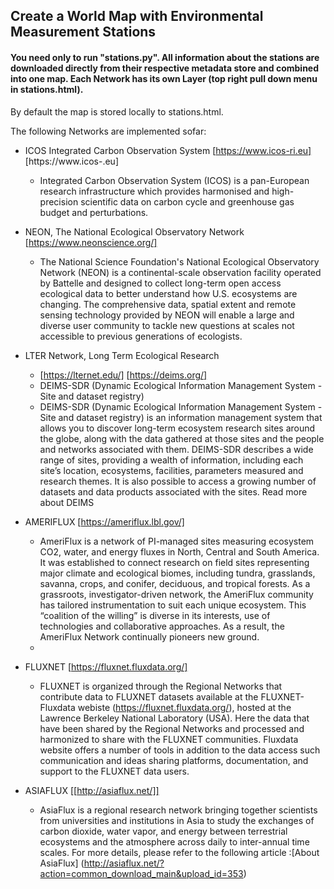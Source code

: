 ## Create a World Map with Environmental Measurement Stations

#### You need only to run "stations.py". All information about the stations are downloaded directly from their respective metadata store and combined into one map. Each Network has its own Layer (top right pull down menu in stations.html).
By default the map is stored locally to stations.html.


The following Networks are implemented sofar:

- ICOS  Integrated Carbon Observation System [https://www.icos-ri.eu] [https://www.icos-.eu]
	- Integrated Carbon Observation System (ICOS) is a pan-European research infrastructure which provides harmonised and high-precision scientific data on carbon cycle and greenhouse gas budget and perturbations.

- NEON, The National Ecological Observatory Network [https://www.neonscience.org/]

	- The National Science Foundation's National Ecological Observatory Network (NEON) is a continental-scale observation facility operated by Battelle and designed to collect long-term open access ecological data to better understand how U.S. ecosystems are changing. The comprehensive data, spatial extent and remote sensing technology provided by NEON will enable a large and diverse user community to tackle new questions at scales not accessible to previous generations of ecologists.
	
- LTER Network, Long Term Ecological Research
	- [https://lternet.edu/] [https://deims.org/]
	- DEIMS-SDR (Dynamic Ecological Information Management System - Site and dataset registry)
	- DEIMS-SDR (Dynamic Ecological Information Management System - Site and dataset registry) is an information management system that allows you to discover long-term ecosystem research sites around the globe, along with the data gathered at those sites and the people and networks associated with them. DEIMS-SDR describes a wide range of sites, providing a wealth of information, including each site’s location, ecosystems, facilities, parameters measured and research themes. It is also possible to access a growing number of datasets and data products associated with the sites. Read more about DEIMS

- AMERIFLUX [https://ameriflux.lbl.gov/]
	- AmeriFlux is a network of PI-managed sites measuring ecosystem CO2, water, and energy fluxes in North, Central and South America. It was established to connect research on field sites representing major climate and ecological biomes, including tundra, grasslands, savanna, crops, and conifer, deciduous, and tropical forests. As a grassroots, investigator-driven network, the AmeriFlux community has tailored instrumentation to suit each unique ecosystem. This “coalition of the willing” is diverse in its interests, use of technologies and collaborative approaches. As a result, the AmeriFlux Network continually pioneers new ground.
	- 
	
- FLUXNET [https://fluxnet.fluxdata.org/]
	- FLUXNET is organized through the Regional Networks that contribute data to FLUXNET datasets available at the FLUXNET-Fluxdata webiste (https://fluxnet.fluxdata.org/), hosted at the Lawrence Berkeley National Laboratory (USA).  Here the data that have been shared by the Regional Networks and processed and harmonized to share with the FLUXNET communities.  Fluxdata website offers a number of tools in addition to the data access such communication and ideas sharing platforms, documentation, and support to the FLUXNET data users.
	
- ASIAFLUX [[http://asiaflux.net/]]
	- AsiaFlux is a regional research network bringing together scientists from universities and institutions in Asia to study the exchanges of carbon dioxide, water vapor, and energy between terrestrial ecosystems and the atmosphere across daily to inter-annual time scales. For more details, please refer to the following article :[About AsiaFlux] (http://asiaflux.net/?action=common_download_main&upload_id=353)
